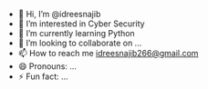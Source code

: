 - 👋 Hi, I’m @idreesnajib
- 👀 I’m interested in Cyber Security
- 🌱 I’m currently learning Python 
- 💞️ I’m looking to collaborate on ...
- 📫 How to reach me idreesnajib266@gmail.com
- 😄 Pronouns: ...
- ⚡ Fun fact: ...

<!---
idreesnajib/idreesnajib is a ✨ special ✨ repository because its `README.md` (this file) appears on your GitHub profile.
You can click the Preview link to take a look at your changes.
--->
